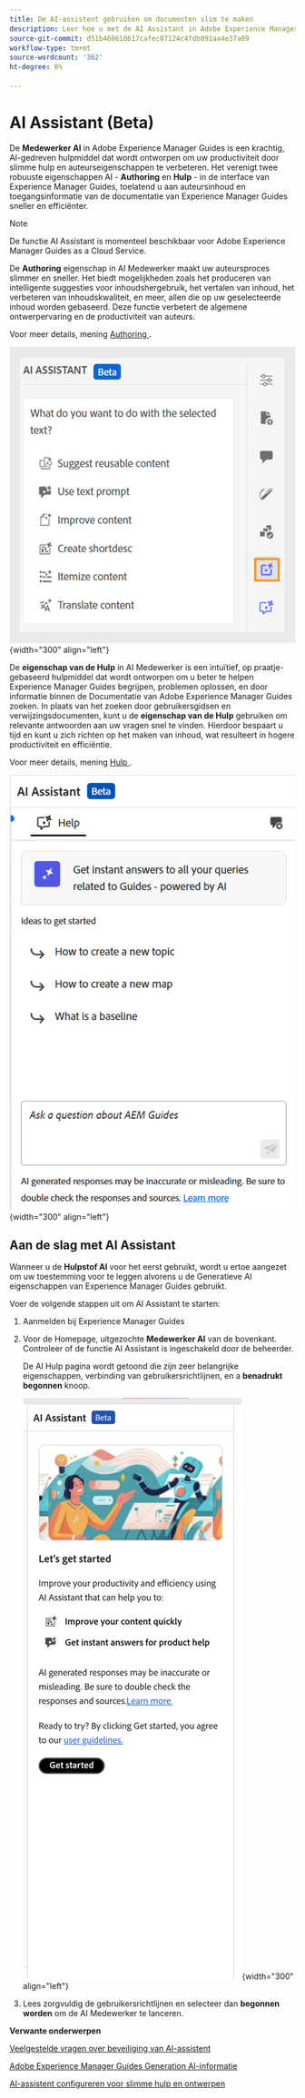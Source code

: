 ```yaml
---
title: De AI-assistent gebruiken om documenten slim te maken
description: Leer hoe u met de AI Assistant in Adobe Experience Manager Guides op slimme wijze documenten kunt zoeken en ontwerpen.
source-git-commit: d51b460610617cafec07124c4fdb091aa4e37a09
workflow-type: tm+mt
source-wordcount: '362'
ht-degree: 0%

---
```


# AI Assistant (Beta)

De **Medewerker AI** in Adobe Experience Manager Guides is een krachtig, AI-gedreven hulpmiddel dat wordt ontworpen om uw productiviteit door slimme hulp en auteurseigenschappen te verbeteren. Het verenigt twee robuuste eigenschappen AI - **Authoring** en **Hulp** - in de interface van Experience Manager Guides, toelatend u aan auteursinhoud en toegangsinformatie van de documentatie van Experience Manager Guides sneller en efficiënter.

>[!NOTE]
>
> De functie AI Assistant is momenteel beschikbaar voor Adobe Experience Manager Guides as a Cloud Service.

De **Authoring** eigenschap in AI Medewerker maakt uw auteursproces slimmer en sneller. Het biedt mogelijkheden zoals het produceren van intelligente suggesties voor inhoudshergebruik, het vertalen van inhoud, het verbeteren van inhoudskwaliteit, en meer, allen die op uw geselecteerde inhoud worden gebaseerd. Deze functie verbetert de algemene ontwerpervaring en de productiviteit van auteurs.

Voor meer details, mening [ Authoring ](./ai-assistant-right-panel.md).

![ Hulp ai ](./images/ai-assistant-panel.png){width="300" align="left"}

De **eigenschap van de Hulp** in AI Medewerker is een intuïtief, op praatje-gebaseerd hulpmiddel dat wordt ontworpen om u beter te helpen Experience Manager Guides begrijpen, problemen oplossen, en door informatie binnen de Documentatie van Adobe Experience Manager Guides zoeken. In plaats van het zoeken door gebruikersgidsen en verwijzingsdocumenten, kunt u de **eigenschap van de Hulp** gebruiken om relevante antwoorden aan uw vragen snel te vinden. Hierdoor bespaart u tijd en kunt u zich richten op het maken van inhoud, wat resulteert in hogere productiviteit en efficiëntie.

Voor meer details, mening [ Hulp ](./ai-based-smart-help.md).


![ het Slimme paneel van de Hulp ](images/smart-help-panel.png){width="300" align="left"}

## Aan de slag met AI Assistant

Wanneer u de **Hulpstof AI** voor het eerst gebruikt, wordt u ertoe aangezet om uw toestemming voor te leggen alvorens u de Generatieve AI eigenschappen van Experience Manager Guides gebruikt.

Voer de volgende stappen uit om AI Assistant te starten:

1. Aanmelden bij Experience Manager Guides
1. Voor de Homepage, uitgezochte **Medewerker AI** van de bovenkant.   Controleer of de functie AI Assistant is ingeschakeld door de beheerder.

   De AI Hulp pagina wordt getoond die zijn zeer belangrijke eigenschappen, verbinding van gebruikersrichtlijnen, en a **benadrukt begonnen** knoop.

   ![ het Slimme paneel van de Hulp ](images/get-started-ai.png){width="300" align="left"}

1. Lees zorgvuldig de gebruikersrichtlijnen en selecteer dan **begonnen worden** om de AI Medewerker te lanceren.

**Verwante onderwerpen**

[Veelgestelde vragen over beveiliging van AI-assistent](./ai-assistant-faq.md)

[Adobe Experience Manager Guides Generation AI-informatie](./adobe-generative-ai-disclosures.md)

[AI-assistent configureren voor slimme hulp en ontwerpen](../cs-install-guide/conf-smart-suggestions.md)





